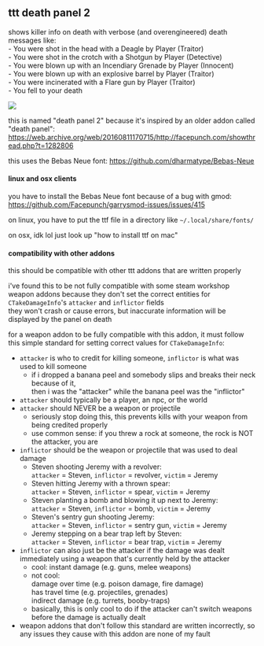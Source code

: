 ## ttt death panel 2

shows killer info on death with verbose (and overengineered) death messages like:\
\- You were shot in the head with a Deagle by Player (Traitor)\
\- You were shot in the crotch with a Shotgun by Player (Detective)\
\- You were blown up with an Incendiary Grenade by Player (Innocent)\
\- You were blown up with an explosive barrel by Player (Traitor)\
\- You were incinerated with a Flare gun by Player (Traitor)\
\- You fell to your death

![](https://cdn.discordapp.com/attachments/462389994204561419/940463997361225798/unknown.png)

this is named "death panel 2" because it's inspired by an older addon called "death panel": https://web.archive.org/web/20160811170715/http://facepunch.com/showthread.php?t=1282806

this uses the Bebas Neue font: https://github.com/dharmatype/Bebas-Neue

#### linux and osx clients

you have to install the Bebas Neue font because of a bug with gmod: https://github.com/Facepunch/garrysmod-issues/issues/415

on linux, you have to put the ttf file in a directory like `~/.local/share/fonts/`

on osx, idk lol just look up "how to install ttf on mac"

#### compatibility with other addons

this should be compatible with other ttt addons that are written properly

i've found this to be not fully compatible with some steam workshop weapon addons because they don't set the correct entities for `CTakeDamageInfo`'s `attacker` and `inflictor` fields\
they won't crash or cause errors, but inaccurate information will be displayed by the panel on death

for a weapon addon to be fully compatible with this addon, it must follow this simple standard for setting correct values for `CTakeDamageInfo`:

* `attacker` is who to credit for killing someone, `inflictor` is what was used to kill someone
  * if i dropped a banana peel and somebody slips and breaks their neck because of it,\
  then i was the "attacker" while the banana peel was the "inflictor"
* `attacker` should typically be a player, an npc, or the world
* `attacker` should NEVER be a weapon or projectile
  * seriously stop doing this, this prevents kills with your weapon from being credited properly
  * use common sense: if you threw a rock at someone, the rock is NOT the attacker, you are
* `inflictor` should be the weapon or projectile that was used to deal damage
  * Steven shooting Jeremy with a revolver:\
  `attacker` = Steven, `inflictor` = revolver, `victim` = Jeremy
  * Steven hitting Jeremy with a thrown spear:\
  `attacker` = Steven, `inflictor` = spear, `victim` = Jeremy
  * Steven planting a bomb and blowing it up next to Jeremy:\
  `attacker` = Steven, `inflictor` = bomb, `victim` = Jeremy
  * Steven's sentry gun shooting Jeremy:\
  `attacker` = Steven, `inflictor` = sentry gun, `victim` = Jeremy
  * Jeremy stepping on a bear trap left by Steven:\
  `attacker` = Steven, `inflictor` = bear trap, `victim` = Jeremy
* `inflictor` can also just be the attacker if the damage was dealt immediately using a weapon that's currently held by the attacker
  * cool: instant damage (e.g. guns, melee weapons)
  * not cool:\
  damage over time (e.g. poison damage, fire damage)\
  has travel time (e.g. projectiles, grenades)\
  indirect damage (e.g. turrets, booby-traps)
  * basically, this is only cool to do if the attacker can't switch weapons before the damage is actually dealt
* weapon addons that don't follow this standard are written incorrectly, so any issues they cause with this addon are none of my fault
